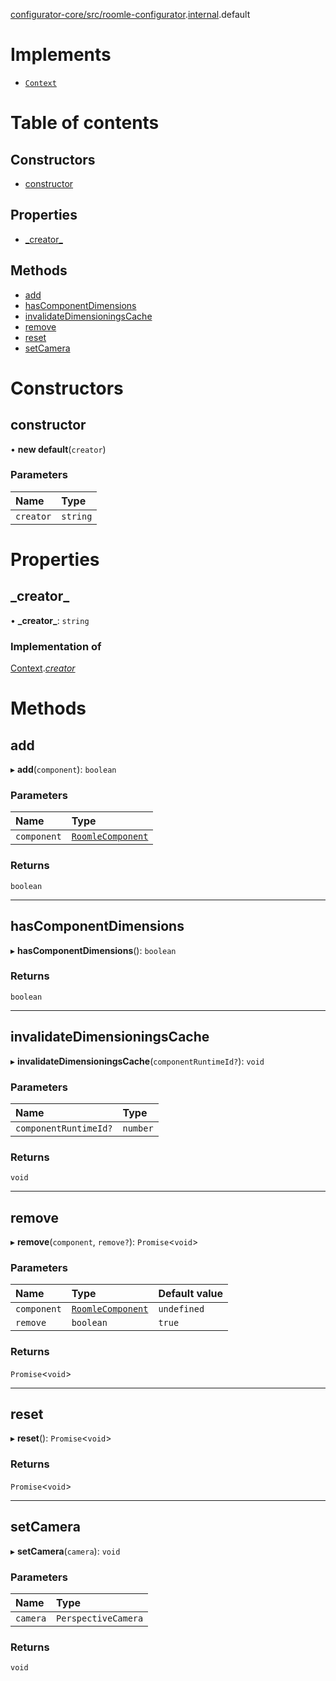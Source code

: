 [configurator-core/src/roomle-configurator](../modules/configurator_core_src_roomle_configurator.md).[internal](../modules/configurator_core_src_roomle_configurator._internal_.md).default

# Implements

- [`Context`](../interfaces/configurator_core_src_configurator._internal_.Context.md)

# Table of contents

## Constructors

- [constructor](configurator_core_src_roomle_configurator._internal_.default-19.md#constructor)

## Properties

- [\_creator\_](configurator_core_src_roomle_configurator._internal_.default-19.md#_creator_)

## Methods

- [add](configurator_core_src_roomle_configurator._internal_.default-19.md#add)
- [hasComponentDimensions](configurator_core_src_roomle_configurator._internal_.default-19.md#hascomponentdimensions)
- [invalidateDimensioningsCache](configurator_core_src_roomle_configurator._internal_.default-19.md#invalidatedimensioningscache)
- [remove](configurator_core_src_roomle_configurator._internal_.default-19.md#remove)
- [reset](configurator_core_src_roomle_configurator._internal_.default-19.md#reset)
- [setCamera](configurator_core_src_roomle_configurator._internal_.default-19.md#setcamera)

# Constructors

## constructor

• **new default**(`creator`)

### Parameters

| Name | Type |
| :------ | :------ |
| `creator` | `string` |

# Properties

## \_creator\_

• **\_creator\_**: `string`

### Implementation of

[Context](../interfaces/configurator_core_src_configurator._internal_.Context.md).[_creator_](../interfaces/configurator_core_src_configurator._internal_.Context.md#_creator_)

# Methods

## add

▸ **add**(`component`): `boolean`

### Parameters

| Name | Type |
| :------ | :------ |
| `component` | [`RoomleComponent`](../interfaces/configurator_core_src_roomle_configurator._internal_.RoomleComponent.md) |

### Returns

`boolean`

___

## hasComponentDimensions

▸ **hasComponentDimensions**(): `boolean`

### Returns

`boolean`

___

## invalidateDimensioningsCache

▸ **invalidateDimensioningsCache**(`componentRuntimeId?`): `void`

### Parameters

| Name | Type |
| :------ | :------ |
| `componentRuntimeId?` | `number` |

### Returns

`void`

___

## remove

▸ **remove**(`component`, `remove?`): `Promise`<`void`\>

### Parameters

| Name | Type | Default value |
| :------ | :------ | :------ |
| `component` | [`RoomleComponent`](../interfaces/configurator_core_src_roomle_configurator._internal_.RoomleComponent.md) | `undefined` |
| `remove` | `boolean` | `true` |

### Returns

`Promise`<`void`\>

___

## reset

▸ **reset**(): `Promise`<`void`\>

### Returns

`Promise`<`void`\>

___

## setCamera

▸ **setCamera**(`camera`): `void`

### Parameters

| Name | Type |
| :------ | :------ |
| `camera` | `PerspectiveCamera` |

### Returns

`void`
